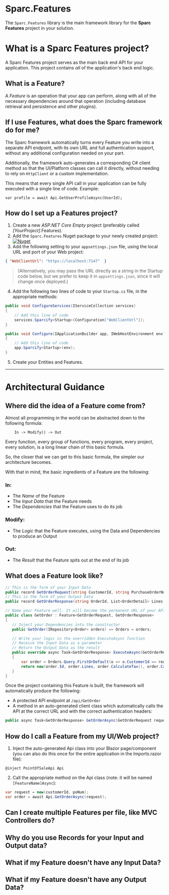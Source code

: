 # Sparc.Features

The `Sparc.Features` library is the main framework library for the **Sparc Features** project in your solution.

# What is a Sparc Features project?

A Sparc Features project serves as the main back end API for your application. This project contains *all* of the application's back end logic.

## What is a Feature?

A *Feature* is an operation that your app can perform, along with all of the necessary dependencies around that operation (including database retrieval and persistence and other plugins). 

## If I use Features, what does the Sparc framework do for me?

The Sparc framework automatically turns every Feature you write into a separate API endpoint, with its own URL and full authentication support, without any additional configuration needed on your part. 

Additionally, the framework auto-generates a corresponding C# client method so that the UI/Platform classes can call it directly, without needing to rely on `HttpClient` or a custom implementation. 

This means that every single API call in your application can be fully executed with a single line of code. Example:

```var profile = await Api.GetUserProfileAsync(UserId);```

## How do I set up a Features project?

1. Create a new *ASP.NET Core Empty* project (preferably called *[YourProject]*.Features).
2. Add the `Sparc.Features` Nuget package to your newly created project: [![Nuget](https://img.shields.io/nuget/v/Sparc.Features?label=Sparc.Features)](https://www.nuget.org/packages/Sparc.Features/)
3. Add the following setting to your `appsettings.json` file, using the local URL and port of your Web project:
```json
{ "WebClientUrl": "https://localhost:7147"  }
```
> (Alternatively, you may pass the URL directly as a string in the Startup code below, but we prefer to keep it in `appsettings.json`, since it will change once deployed.)

4. Add the following two lines of code to your `Startup.cs` file, in the appropriate methods:

```csharp
public void ConfigureServices(IServiceCollection services)
{
    // Add this line of code
    services.Sparcify<Startup>(Configuration["WebClientUrl"]);
}

public void Configure(IApplicationBuilder app, IWebHostEnvironment env)
{
    // Add this line of code
    app.Sparcify<Startup>(env);
}
```

5. Create your Entities and Features.

---

# Architectural Guidance

## Where did the idea of a Feature come from?

Almost all programming in the world can be abstracted down to the following formula:

```
    In -> Modify() -> Out
```

Every function, every group of functions, every program, every project, every solution, is a long linear chain of this basic formula.

So, the closer that we can get to this basic formula, the simpler our architecture becomes.

With that in mind, the basic ingredients of a Feature are the following:

### In:

- The *Name* of the Feature
- The *Input Data* that the Feature needs 
- The *Dependencies* that the Feature uses to do its job

### Modify:

- The *Logic* that the Feature executes, using the Data and Dependencies to produce an Output

### Out:

- The *Result* that the Feature spits out at the end of its job

## What does a Feature look like?

```csharp
// This is the form of your Input Data
public record GetOrderRequest(string CustomerId, string PurchaseOrderNumber);
// This is the form of your Output Data
public record GetOrderResponse(string OrderId, List<OrderDetail> Lines, decimal Tax, decimal Shipping);

// Name your Feature well. It will become the permanent URL of your API.
public class GetOrder : Feature<GetOrderRequest, GetOrderResponse>
{
   // Inject your Dependencies into the constructor
   public GetOrder(IRepository<Order> orders) => Orders = orders;

   // Write your logic in the overridden ExecuteAsync function
   // Receive the Input Data as a parameter
   // Return the Output Data as the result
   public override async Task<GetOrderResponse> ExecuteAsync(GetOrderRequest request)
   {
       var order = Orders.Query.FirstOrDefault(o => o.CustomerId == request.CustomerId && o.PurchaseOrderNumber == request.PurchaseOrderNumber);
       return new(order.Id, order.Lines, order.CalculateTax(), order.CalculateShipping());
   }
}
```

Once the project containing this Feature is built, the framework will automatically produce the following:

- A protected API endpoint at `/api/GetOrder`
- A method in an auto-generated client class which automatically calls the API at the correct URL and with the correct authentication headers: 
```csharp
public async Task<GetOrderResponse> GetOrderAsync(GetOrderRequest request)
```

## How do I call a Feature from my UI/Web project?

1. Inject the auto-generated Api class into your Blazor page/component (you can also do this once for the entire application in the Imports.razor file):
```razor
@inject PointOfSaleApi Api
```
2. Call the appropriate method on the Api class (note: it will be named `[FeatureName]Async`):
```cs
var request = new(customerId, poNum);
var order = await Api.GetOrderAsync(request);
```
## Can I create multiple Features per file, like MVC Controllers do? 

## Why do you use Records for your Input and Output data?

## What if my Feature doesn't have any Input Data?

## What if my Feature doesn't have any Output Data?

